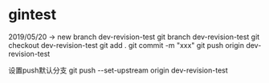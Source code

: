 # gintest

2019/05/20 -> new branch dev-revision-test
git branch dev-revision-test
git checkout dev-revision-test
git add .
git commit -m "xxx" 
git push origin dev-revision-test

设置push默认分支
git push --set-upstream origin dev-revision-test